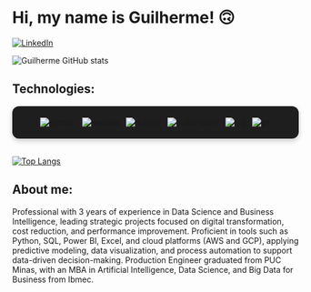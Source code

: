 <h1>Hi, my name is Guilherme! 🙃</h1>

[![LinkedIn](https://img.shields.io/badge/LinkedIn-0077B5?style=for-the-badge&logo=linkedin&logoColor=white
)](https://www.linkedin.com/in/guilhermebcaldas/) 

![Guilherme GitHub stats](https://github-readme-stats.vercel.app/api?username=ggcds&show_icons=true&theme=tokyonight)

<h2>Technologies:</h2>

<div style="
    display: flex;
    flex-wrap: wrap;
    justify-content: center;
    align-items: center;
    gap: 12px;
    padding: 20px;
    background-color: #1e1e1e;
    border-radius: 12px;
    box-shadow: 0px 4px 10px rgba(0, 0, 0, 0.2);
">
    <img alt="python" src="https://img.shields.io/badge/Python-3776AB?style=for-the-badge&logo=python&logoColor=white">
    <img alt="pandas" src="https://img.shields.io/badge/Pandas-150458?style=for-the-badge&logo=pandas&logoColor=white">
    <img alt="numpy" src="https://img.shields.io/badge/Numpy-013243?style=for-the-badge&logo=numpy&logoColor=white">
    <img alt="scikit-learn" src="https://img.shields.io/badge/Scikit--Learn-F7931E?style=for-the-badge&logo=scikit-learn&logoColor=white">
    <img alt="sql" src="https://img.shields.io/badge/SQL-4479A1?style=for-the-badge&logo=postgresql&logoColor=white">
    <img alt="git" src="https://img.shields.io/badge/Git-F05032?style=for-the-badge&logo=git&logoColor=white">

</div><br/>


[![Top Langs](https://github-readme-stats.vercel.app/api/top-langs/?username=ggcds&layout=compact)](https://github.com/ggcds/github-readme-stats)

<h2>About me:</h2>
<p>
Professional with 3 years of experience in Data Science and Business Intelligence, leading strategic projects focused on digital transformation, cost reduction, and performance improvement. Proficient in tools such as Python, SQL, Power BI, Excel, and cloud platforms (AWS and GCP), applying predictive modeling, data visualization, and process automation to support data-driven decision-making. Production Engineer graduated from PUC Minas, with an MBA in Artificial Intelligence, Data Science, and Big Data for Business from Ibmec.
</p>
